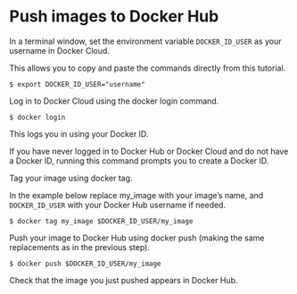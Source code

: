 # Push images to Docker Hub



In a terminal window, set the environment variable `DOCKER_ID_USER` as your username in Docker Cloud.

This allows you to copy and paste the commands directly from this tutorial.

```
$ export DOCKER_ID_USER="username"
```

Log in to Docker Cloud using the docker login command.

```
$ docker login
```
This logs you in using your Docker ID.

If you have never logged in to Docker Hub or Docker Cloud and do not have a Docker ID, running this command prompts you to create a Docker ID.

Tag your image using docker tag.

In the example below replace my_image with your image’s name, and `DOCKER_ID_USER` with your Docker Hub username if needed.

```
$ docker tag my_image $DOCKER_ID_USER/my_image
```

Push your image to Docker Hub using docker push (making the same replacements as in the previous step).

```
$ docker push $DOCKER_ID_USER/my_image
```

Check that the image you just pushed appears in Docker Hub.
